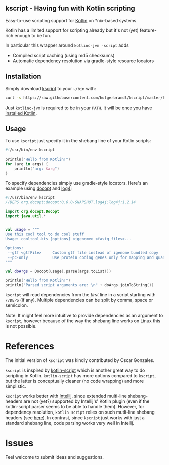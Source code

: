 ## kscript - Having fun with Kotlin scripting


Easy-to-use scripting support for [Kotlin](https://kotlinlang.org/) on *nix-based systems.

Kotlin has a limited support for scripting already but it's not (yet) feature-rich enough to be fun.

In particular this wrapper around `kotlinc-jvm -script` adds
* Compiled script caching (using md5 checksums)
* Automatic dependency resolution via gradle-style resource locators

## Installation

Simply download [kscript](kscript)  to your `~/bin` with:
```bash
curl -s https://raw.githubusercontent.com/holgerbrandl/kscript/master/kscript > ~/bin/kscript && chmod u+x ~/bin/kscript
```

Just `kotlinc-jvm` is required to be in your `PATH`. It will be once you have [installed Kotlin](https://kotlinlang.org/docs/tutorials/command-line.html).

## Usage

To use `kscript` just specify it in the shebang line of your Kotlin scripts:

```kotlin
#!/usr/bin/env kscript

println("Hello from Kotlin!")
for (arg in args) {
    println("arg: $arg")
}
```

To specify dependencies simply use gradle-style locators. Here's an example using [docopt](https://github.com/docopt/docopt.java) and [log4j](http://logging.apache.org/log4j/2.x/)

```kotlin
#!/usr/bin/env kscript
//DEPS org.docopt:docopt:0.6.0-SNAPSHOT,log4j:log4j:1.2.14

import org.docopt.Docopt
import java.util.*


val usage = """
Use this cool tool to do cool stuff
Usage: cooltool.kts [options] <igenome> <fastq_files>...

Options:
 --gtf <gtfFile>     Custom gtf file instead of igenome bundled copy
 --pc-only           Use protein coding genes only for mapping and quantification
"""

val doArgs = Docopt(usage).parse(args.toList())

println("Hello from Kotlin!")
println("Parsed script arguments are: \n" + doArgs.joinToString())
```
`kscript` will read dependencies from the *first* line in a script starting with `//DEPS` (if any). Multiple dependencies can be split by comma, space or semicolon.

Note: It might feel more intuitive to provide  dependencies as an argument to `kscript`, however because of the way the shebang line works on Linux this is not possible.


References
============

The initial version of `kscript` was kindly contributed by Oscar Gonzales.

`kscript` is inspired by [kotlin-script](https://github.com/andrewoma/kotlin-script) which is another great way to do scripting in Kotlin. `kotlin-script` has more options compared to `kscript`, but the latter is conceptually cleaner (no code wrapping) and more simplistic.


`kscript` works better with [Intellij](https://www.jetbrains.com/idea/), since extended multi-line shebang-headers are not (yet?) supported by Intellij's' Kotlin plugin (even if the kotlin-script parser seems to be able to handle them).  However,  for dependency resolution, `kotlin script` relies on such mutli-line shebang headers (see [here](https://github.com/andrewoma/kotlin-script#mvncp)). In contrast, since `kscript` just works with just a standard shebang line, code parsing works very well in Intellij.

Issues
=======

Feel welcome to submit ideas and suggestions.




